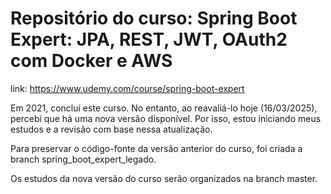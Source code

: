 # Repositório do curso: Spring Boot Expert: JPA, REST, JWT, OAuth2 com Docker e AWS

link: https://www.udemy.com/course/spring-boot-expert

Em 2021, concluí este curso. No entanto, ao reavaliá-lo hoje (16/03/2025), percebi que há uma nova versão disponível. Por isso, estou iniciando meus estudos e a revisão com base nessa atualização.

Para preservar o código-fonte da versão anterior do curso, foi criada a branch spring_boot_expert_legado.

Os estudos da nova versão do curso serão organizados na branch master.

